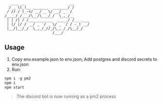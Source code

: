 
       ___  _                     __       
      / _ \(_)__ _______  _______/ /       
     / // / (_-</ __/ _ \/ __/ _  /        
    /____/_/___/\__/\___/_/  \_,_/__       
     | | /| / /______ ____  ___ _/ /__ ____
     | |/ |/ / __/ _ `/ _ \/ _ `/ / -_) __/
     |__/|__/_/  \_,_/_//_/\_, /_/\__/_/   
                          /___/            


## Usage

1. Copy env.example.json to env.json; Add postgres and discord secrets to env.json
2. Run:

```js
npm i -g pm2
npm i
npm start
```

> The discord bot is now running as a pm2 process